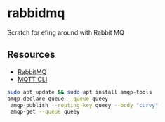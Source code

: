 # rabbidmq
Scratch for efing around with Rabbit MQ

## Resources

* [RabbitMQ](https://www.rabbitmq.com/)
* [MQTT CLI ](https://hivemq.github.io/mqtt-cli/)

```bash
sudo apt update && sudo apt install amqp-tools
amqp-declare-queue --queue queey
 amqp-publish --routing-key queey --body "curvy"
 amqp-get --queue queey 
```
